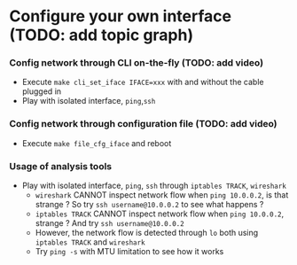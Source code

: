 # Configure your own interface (TODO: add topic graph)

### Config network through CLI on-the-fly (TODO: add video)
* Execute `make cli_set_iface IFACE=xxx` with and without the cable plugged in
* Play with isolated interface, `ping`,`ssh`

### Config network through configuration file (TODO: add video)
* Execute `make file_cfg_iface` and reboot

### Usage of analysis tools
* Play with isolated interface, `ping`, `ssh` through `iptables TRACK`, `wireshark`
    * `wireshark` CANNOT inspect network flow when `ping 10.0.0.2`, is that strange ? So try `ssh username@10.0.0.2` to see what happens ?
    * `iptables TRACK` CANNOT inspect network flow when `ping 10.0.0.2`, strange ? And try `ssh username@10.0.0.2`
    * However, the network flow is detected through `lo` both using `iptables TRACK` and `wireshark`
    * Try `ping -s` with MTU limitation to see how it works
